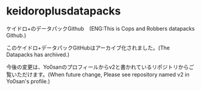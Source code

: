 # keidoroplusdatapacks
<p>ケイドロ+のデータパックGithub　(ENG:This is Cops and Robbers datapacks Github.)</p>
このケイドロ+データパックGitHubはアーカイブ化されました。(The Datapacks has archived.)
<p>今後の変更は、Yo0sanのプロフィールからv2と書かれているリポジトリからご覧いただけます。(When future change, Please see repository named v2 in Yo0san's profile.)</p>
